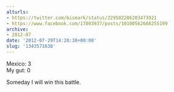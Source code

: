 ```yaml
---
alturls:
- https://twitter.com/bismark/status/229582206203473921
- https://www.facebook.com/17803937/posts/10100562688255199
archive:
- 2012-07
date: '2012-07-29T14:20:38+00:00'
slug: '1343571638'
---
```


Mexico: 3  
My gut: 0

Someday I will win this battle.

